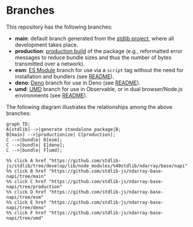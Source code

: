 <!--

@license Apache-2.0

Copyright (c) 2022 The Stdlib Authors.

Licensed under the Apache License, Version 2.0 (the "License");
you may not use this file except in compliance with the License.
You may obtain a copy of the License at

    http://www.apache.org/licenses/LICENSE-2.0

Unless required by applicable law or agreed to in writing, software
distributed under the License is distributed on an "AS IS" BASIS,
WITHOUT WARRANTIES OR CONDITIONS OF ANY KIND, either express or implied.
See the License for the specific language governing permissions and
limitations under the License.

-->

# Branches

This repository has the following branches:

-   **main**: default branch generated from the [stdlib project][stdlib-url], where all development takes place.
-   **production**: [production build][production-url] of the package (e.g., reformatted error messages to reduce bundle sizes and thus the number of bytes transmitted over a network).
-   **esm**: [ES Module][esm-url] branch for use via a `script` tag without the need for installation and bundlers (see [README][esm-readme]).
-   **deno**: [Deno][deno-url] branch for use in Deno (see [README][deno-readme]).
-   **umd**: [UMD][umd-url] branch for use in Observable, or in dual browser/Node.js environments (see [README][umd-readme]).

The following diagram illustrates the relationships among the above branches:

```mermaid
graph TD;
A[stdlib]-->|generate standalone package|B;
B[main] -->|productionize| C[production];
C -->|bundle| D[esm];
C -->|bundle| E[deno];
C -->|bundle| F[umd];

%% click A href "https://github.com/stdlib-js/stdlib/tree/develop/lib/node_modules/%40stdlib/ndarray/base/napi"
%% click B href "https://github.com/stdlib-js/ndarray-base-napi/tree/main"
%% click C href "https://github.com/stdlib-js/ndarray-base-napi/tree/production"
%% click D href "https://github.com/stdlib-js/ndarray-base-napi/tree/esm"
%% click E href "https://github.com/stdlib-js/ndarray-base-napi/tree/deno"
%% click F href "https://github.com/stdlib-js/ndarray-base-napi/tree/umd"
```

[stdlib-url]: https://github.com/stdlib-js/stdlib/tree/develop/lib/node_modules/%40stdlib/ndarray/base/napi
[production-url]: https://github.com/stdlib-js/ndarray-base-napi/tree/production
[deno-url]: https://github.com/stdlib-js/ndarray-base-napi/tree/deno
[deno-readme]: https://github.com/stdlib-js/ndarray-base-napi/blob/deno/README.md
[umd-url]: https://github.com/stdlib-js/ndarray-base-napi/tree/umd
[umd-readme]: https://github.com/stdlib-js/ndarray-base-napi/blob/umd/README.md
[esm-url]: https://github.com/stdlib-js/ndarray-base-napi/tree/esm
[esm-readme]: https://github.com/stdlib-js/ndarray-base-napi/blob/esm/README.md